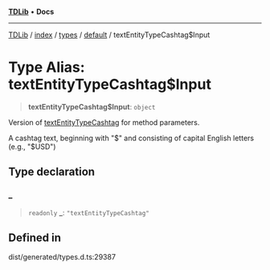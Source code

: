 [**TDLib**](../../../../../../README.md) • **Docs**

***

[TDLib](../../../../../../modules.md) / [index](../../../../../README.md) / [types](../../../README.md) / [default](../README.md) / textEntityTypeCashtag$Input

# Type Alias: textEntityTypeCashtag$Input

> **textEntityTypeCashtag$Input**: `object`

Version of [textEntityTypeCashtag](textEntityTypeCashtag.md) for method parameters.

A cashtag text, beginning with "$" and consisting of capital English letters (e.g., "$USD")

## Type declaration

### \_

> `readonly` **\_**: `"textEntityTypeCashtag"`

## Defined in

dist/generated/types.d.ts:29387
